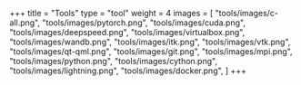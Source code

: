 +++
title = "Tools"
type = "tool"
weight = 4
images = [
    "tools/images/c-all.png", 
    "tools/images/pytorch.png", 
    "tools/images/cuda.png", 
    "tools/images/deepspeed.png", 
    "tools/images/virtualbox.png",
    "tools/images/wandb.png",
    "tools/images/itk.png", 
    "tools/images/vtk.png", 
    "tools/images/qt-qml.png",
    "tools/images/git.png",
    "tools/images/mpi.png",
    "tools/images/python.png",
    "tools/images/cython.png",
    "tools/images/lightning.png", 
    "tools/images/docker.png",
    ]
+++

